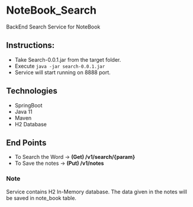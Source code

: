 # NoteBook_Search
BackEnd Search Service for NoteBook

## Instructions:
* Take Search-0.0.1.jar from the target folder.
* Execute `java -jar search-0.0.1.jar` 
* Service will start running on 8888 port.

## Technologies
* SpringBoot
* Java 11
* Maven
* H2 Database

## End Points
* To Search the Word -> **(Get) /v1/search/{param}**
* To Save the notes -> **(Put) /v1/notes**

### Note
Service contains H2 In-Memory database. The data given in the notes will be saved in note_book table.

